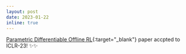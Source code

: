 ```yaml
---
layout: post
date: 2023-01-22 
inline: true
---
```


[Parametric Differentiable Offline RL](https://arxiv.org/abs/2210.00750){:target="\_blank"} paper accpted to ICLR-23! :sparkles::sparkles:
